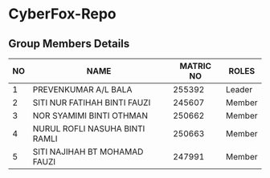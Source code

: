 # CyberFox-Repo

## Group Members Details

| NO | NAME                                |MATRIC NO| ROLES  |
|----|-------------------------------------|---------|--------|
| 1  | PREVENKUMAR A/L BALA                | 255392  | Leader |
| 2  | SITI NUR FATIHAH BINTI FAUZI        | 245607  | Member |
| 3  | NOR SYAMIMI BINTI OTHMAN            | 250662  | Member |
| 4  | NURUL ROFLI NASUHA BINTI RAMLI      | 250663  | Member |
| 5  | SITI NAJIHAH BT MOHAMAD FAUZI       | 247991  | Member |
